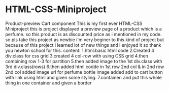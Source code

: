 # HTML-CSS-Miniproject
Product-preview Cart component
This is my first ever HTML-CSS Miniproject
this is project displayed a preview page of a product which is a perfume. so this product is as discounted price as i mentioned in my code.
so pls take this project as newbie 
i'm very beginer to this kind of project but because of this project i learned lot of new things and i enjoyed it
so thank you newton school for this.
content:
1.html<docktype>:basic html code
2.Created 4 div.class for css grid
3.created 4 col-row with using CSS grid
4.then combining row 1-3 for partition
5.then added image to the 1st div.class with 3rd div.class(rows)
6.then added html codde in 1st row 2nd col & in 2nd row 2nd col
added image url for perfume bottle image
added add to cart button with link using html and given some styling.
7.container: and put this whole thing in one container and given a border
  
